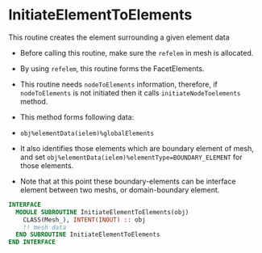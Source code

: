 # InitiateElementToElements

This routine creates the element surrounding a given element data

- Before calling this routine, make sure the `refelem` in mesh is allocated.
- By using `refelem`, this routine forms the FacetElements.
- This routine needs `nodeToElements` information, therefore, if `nodeToElements` is not initiated then it calls `initiateNodeToelements` method.

- This method forms following data:
- `obj%elementData(ielem)%globalElements`
- It also identifies those elements which are boundary element of mesh, and set `obj%elementData(ielem)%elementType=BOUNDARY_ELEMENT` for those elements.
- Note that at this point these boundary-elements can be interface element
 between two meshs, or domain-boundary element.

```fortran
INTERFACE
  MODULE SUBROUTINE InitiateElementToElements(obj)
    CLASS(Mesh_), INTENT(INOUT) :: obj
    !! mesh data
  END SUBROUTINE InitiateElementToElements
END INTERFACE
```
